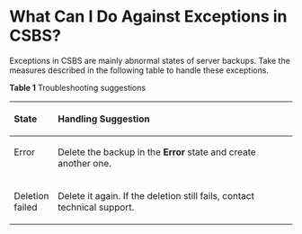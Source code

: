 # What Can I Do Against Exceptions in CSBS?<a name="EN-US_TOPIC_0056584595"></a>

Exceptions in CSBS are mainly abnormal states of server backups. Take the measures described in the following table to handle these exceptions.

**Table  1**  Troubleshooting suggestions

<a name="table1420121232718"></a>
<table><thead align="left"><tr id="row420117124273"><th class="cellrowborder" valign="top" width="15.409999999999998%" id="mcps1.2.3.1.1"><p id="p920119120275"><a name="p920119120275"></a><a name="p920119120275"></a>State</p>
</th>
<th class="cellrowborder" valign="top" width="84.59%" id="mcps1.2.3.1.2"><p id="p112011212162719"><a name="p112011212162719"></a><a name="p112011212162719"></a>Handling Suggestion</p>
</th>
</tr>
</thead>
<tbody><tr id="row19201111212270"><td class="cellrowborder" valign="top" width="15.409999999999998%" headers="mcps1.2.3.1.1 "><p id="p6202161222716"><a name="p6202161222716"></a><a name="p6202161222716"></a>Error</p>
</td>
<td class="cellrowborder" valign="top" width="84.59%" headers="mcps1.2.3.1.2 "><p id="p1120211219279"><a name="p1120211219279"></a><a name="p1120211219279"></a>Delete the backup in the <strong id="b842352706203522"><a name="b842352706203522"></a><a name="b842352706203522"></a>Error</strong> state and create another one.</p>
</td>
</tr>
<tr id="row172024129274"><td class="cellrowborder" valign="top" width="15.409999999999998%" headers="mcps1.2.3.1.1 "><p id="p10202161216272"><a name="p10202161216272"></a><a name="p10202161216272"></a>Deletion failed</p>
</td>
<td class="cellrowborder" valign="top" width="84.59%" headers="mcps1.2.3.1.2 "><p id="p1120210128276"><a name="p1120210128276"></a><a name="p1120210128276"></a>Delete it again. If the deletion still fails, contact technical support.</p>
</td>
</tr>
</tbody>
</table>

